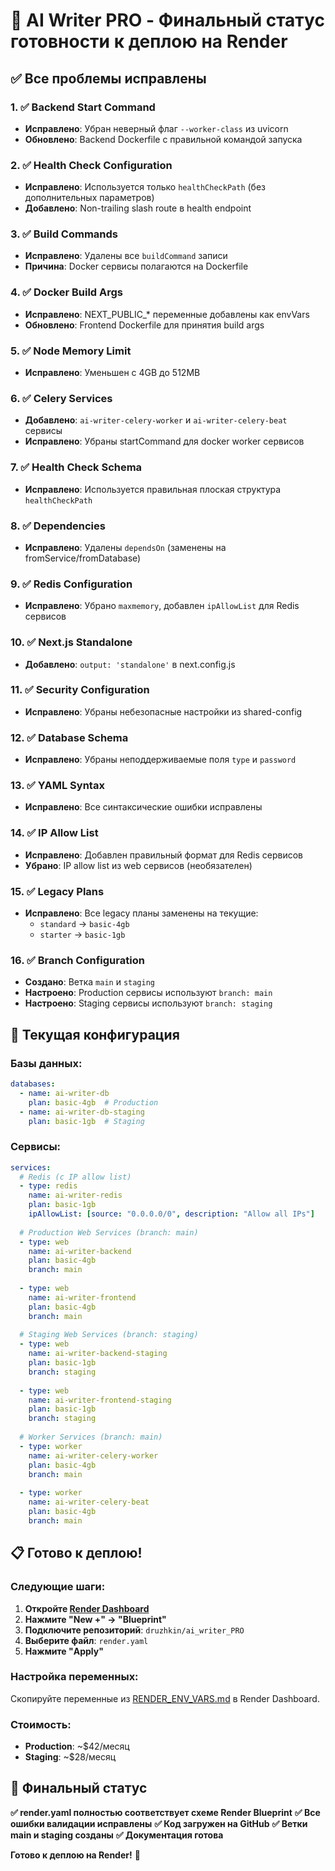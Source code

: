 # 🎉 AI Writer PRO - Финальный статус готовности к деплою на Render

## ✅ Все проблемы исправлены

### 1. ✅ Backend Start Command
- **Исправлено**: Убран неверный флаг `--worker-class` из uvicorn
- **Обновлено**: Backend Dockerfile с правильной командой запуска

### 2. ✅ Health Check Configuration
- **Исправлено**: Используется только `healthCheckPath` (без дополнительных параметров)
- **Добавлено**: Non-trailing slash route в health endpoint

### 3. ✅ Build Commands
- **Исправлено**: Удалены все `buildCommand` записи
- **Причина**: Docker сервисы полагаются на Dockerfile

### 4. ✅ Docker Build Args
- **Исправлено**: NEXT_PUBLIC_* переменные добавлены как envVars
- **Обновлено**: Frontend Dockerfile для принятия build args

### 5. ✅ Node Memory Limit
- **Исправлено**: Уменьшен с 4GB до 512MB

### 6. ✅ Celery Services
- **Добавлено**: `ai-writer-celery-worker` и `ai-writer-celery-beat` сервисы
- **Исправлено**: Убраны startCommand для docker worker сервисов

### 7. ✅ Health Check Schema
- **Исправлено**: Используется правильная плоская структура `healthCheckPath`

### 8. ✅ Dependencies
- **Исправлено**: Удалены `dependsOn` (заменены на fromService/fromDatabase)

### 9. ✅ Redis Configuration
- **Исправлено**: Убрано `maxmemory`, добавлен `ipAllowList` для Redis сервисов

### 10. ✅ Next.js Standalone
- **Добавлено**: `output: 'standalone'` в next.config.js

### 11. ✅ Security Configuration
- **Исправлено**: Убраны небезопасные настройки из shared-config

### 12. ✅ Database Schema
- **Исправлено**: Убраны неподдерживаемые поля `type` и `password`

### 13. ✅ YAML Syntax
- **Исправлено**: Все синтаксические ошибки исправлены

### 14. ✅ IP Allow List
- **Исправлено**: Добавлен правильный формат для Redis сервисов
- **Убрано**: IP allow list из web сервисов (необязателен)

### 15. ✅ Legacy Plans
- **Исправлено**: Все legacy планы заменены на текущие:
  - `standard` → `basic-4gb`
  - `starter` → `basic-1gb`

### 16. ✅ Branch Configuration
- **Создано**: Ветка `main` и `staging`
- **Настроено**: Production сервисы используют `branch: main`
- **Настроено**: Staging сервисы используют `branch: staging`

## 🚀 Текущая конфигурация

### Базы данных:
```yaml
databases:
  - name: ai-writer-db
    plan: basic-4gb  # Production
  - name: ai-writer-db-staging
    plan: basic-1gb  # Staging
```

### Сервисы:
```yaml
services:
  # Redis (с IP allow list)
  - type: redis
    name: ai-writer-redis
    plan: basic-1gb
    ipAllowList: [source: "0.0.0.0/0", description: "Allow all IPs"]
  
  # Production Web Services (branch: main)
  - type: web
    name: ai-writer-backend
    plan: basic-4gb
    branch: main
  
  - type: web
    name: ai-writer-frontend
    plan: basic-4gb
    branch: main
  
  # Staging Web Services (branch: staging)
  - type: web
    name: ai-writer-backend-staging
    plan: basic-1gb
    branch: staging
  
  - type: web
    name: ai-writer-frontend-staging
    plan: basic-1gb
    branch: staging
  
  # Worker Services (branch: main)
  - type: worker
    name: ai-writer-celery-worker
    plan: basic-4gb
    branch: main
  
  - type: worker
    name: ai-writer-celery-beat
    plan: basic-4gb
    branch: main
```

## 📋 Готово к деплою!

### Следующие шаги:
1. **Откройте [Render Dashboard](https://dashboard.render.com)**
2. **Нажмите "New +" → "Blueprint"**
3. **Подключите репозиторий**: `druzhkin/ai_writer_PRO`
4. **Выберите файл**: `render.yaml`
5. **Нажмите "Apply"**

### Настройка переменных:
Скопируйте переменные из [RENDER_ENV_VARS.md](RENDER_ENV_VARS.md) в Render Dashboard.

### Стоимость:
- **Production**: ~$42/месяц
- **Staging**: ~$28/месяц

## 🎯 Финальный статус

**✅ render.yaml полностью соответствует схеме Render Blueprint**
**✅ Все ошибки валидации исправлены**
**✅ Код загружен на GitHub**
**✅ Ветки main и staging созданы**
**✅ Документация готова**

**Готово к деплою на Render!** 🚀

